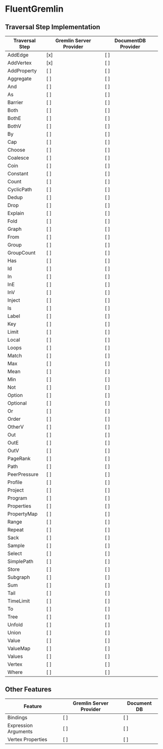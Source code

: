 # FluentGremlin

## Traversal Step Implementation

| Traversal Step | Gremlin Server Provider | DocumentDB Provider |
| --- | --- | --- |
| AddEdge | [x] | [ ] |
| AddVertex | [x] | [ ] |
| AddProperty | [ ] | [ ] |
| Aggregate | [ ] | [ ] |
| And | [ ] | [ ] |
| As | [ ] | [ ] |
| Barrier | [ ] | [ ] |
| Both | [ ] | [ ] |
| BothE | [ ] | [ ] |
| BothV | [ ] | [ ] |
| By | [ ] | [ ] |
| Cap | [ ] | [ ] |
| Choose | [ ] | [ ] |
| Coalesce | [ ] | [ ] |
| Coin | [ ] | [ ] |
| Constant | [ ] | [ ] |
| Count | [ ] | [ ] |
| CyclicPath | [ ] | [ ] |
| Dedup | [ ] | [ ] |
| Drop | [ ] | [ ] |
| Explain | [ ] | [ ] |
| Fold | [ ] | [ ] |
| Graph | [ ] | [ ] |
| From | [ ] | [ ] |
| Group | [ ] | [ ] |
| GroupCount | [ ] | [ ] |
| Has | [ ] | [ ] |
| Id | [ ] | [ ] |
| In | [ ] | [ ] |
| InE | [ ] | [ ] |
| InV | [ ] | [ ] |
| Inject | [ ] | [ ] |
| Is | [ ] | [ ] |
| Label | [ ] | [ ] |
| Key | [ ] | [ ] |
| Limit | [ ] | [ ] |
| Local | [ ] | [ ] |
| Loops | [ ] | [ ] |
| Match | [ ] | [ ] |
| Max | [ ] | [ ] |
| Mean | [ ] | [ ] |
| Min | [ ] | [ ] |
| Not | [ ] | [ ] |
| Option | [ ] | [ ] |
| Optional | [ ] | [ ] |
| Or | [ ] | [ ] |
| Order | [ ] | [ ] |
| OtherV | [ ] | [ ] |
| Out | [ ] | [ ] |
| OutE | [ ] | [ ] |
| OutV | [ ] | [ ] |
| PageRank | [ ] | [ ] |
| Path | [ ] | [ ] |
| PeerPressure | [ ] | [ ] |
| Profile | [ ] | [ ] |
| Project | [ ] | [ ] |
| Program | [ ] | [ ] |
| Properties | [ ] | [ ] |
| PropertyMap | [ ] | [ ] |
| Range | [ ] | [ ] |
| Repeat | [ ] | [ ] |
| Sack | [ ] | [ ] |
| Sample | [ ] | [ ] |
| Select | [ ] | [ ] |
| SimplePath | [ ] | [ ] |
| Store | [ ] | [ ] |
| Subgraph | [ ] | [ ] |
| Sum | [ ] | [ ] |
| Tail | [ ] | [ ] |
| TimeLimit | [ ] | [ ] |
| To | [ ] | [ ] |
| Tree | [ ] | [ ] |
| Unfold | [ ] | [ ] |
| Union | [ ] | [ ] |
| Value | [ ] | [ ] |
| ValueMap | [ ] | [ ] |
| Values | [ ] | [ ] |
| Vertex | [ ] | [ ] |
| Where | [ ] | [ ] |

## Other Features
| Feature | Gremlin Server Provider | Document DB |
| --- | --- | --- |
| Bindings | [ ] | [ ] |
| Expression Arguments | [ ] | [ ] |
| Vertex Properties | [ ] | [ ] |